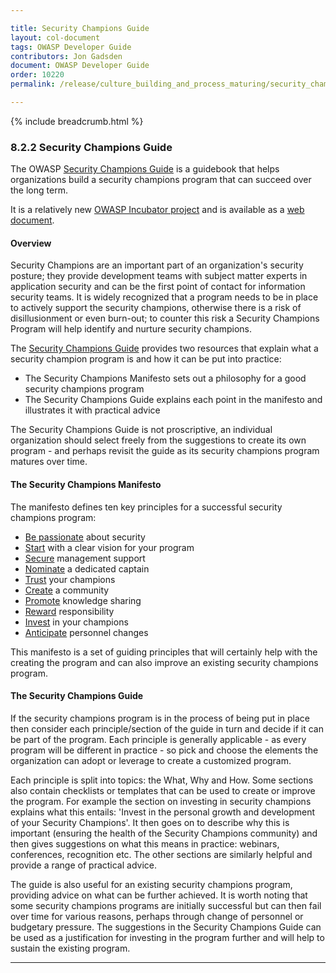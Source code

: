 ```yaml
---

title: Security Champions Guide
layout: col-document
tags: OWASP Developer Guide
contributors: Jon Gadsden
document: OWASP Developer Guide
order: 10220
permalink: /release/culture_building_and_process_maturing/security_champions/security_champions_guide/

---
```


{% include breadcrumb.html %}

### 8.2.2 Security Champions Guide

The OWASP [Security Champions Guide][scguide] is a guidebook that helps organizations build
a security champions program that can succeed over the long term.

It is a relatively new [OWASP Incubator project][scguiderepo] and is available as a [web document][scguidedoc].

#### Overview

Security Champions are an important part of an organization's security posture; they provide development teams
with subject matter experts in application security and can be the first point of contact for information security teams.
It is widely recognized that a program needs to be in place to actively support the security champions,
otherwise there is a risk of disillusionment or even burn-out;
to counter this risk a Security Champions Program will help identify and nurture security champions.

The [Security Champions Guide][scguide] provides two resources that explain what a security champion program is
and how it can be put into practice:

* The Security Champions Manifesto sets out a philosophy for a good security champions program
* The Security Champions Guide explains each point in the manifesto and illustrates it with practical advice

The Security Champions Guide is not proscriptive, an individual organization should select freely from the suggestions
to create its own program - and perhaps revisit the guide as its security champions program matures over time.

#### The Security Champions Manifesto

The manifesto defines ten key principles for a successful security champions program:

* [Be passionate][scguide1] about security
* [Start][scguide2] with a clear vision for your program
* [Secure][scguide3] management support
* [Nominate][scguide4] a dedicated captain
* [Trust][scguide5] your champions
* [Create][scguide6] a community
* [Promote][scguide7] knowledge sharing
* [Reward][scguide8] responsibility
* [Invest][scguide9] in your champions
* [Anticipate][scguide10] personnel changes

This manifesto is a set of guiding principles that will certainly help with the creating the program
and can also improve an existing security champions program.

#### The Security Champions Guide

If the security champions program is in the process of being put in place
then consider each principle/section of the guide in turn and decide if it can be part of the program.
Each principle is generally applicable - as every program will be different in practice - so pick and choose
the elements the organization can adopt or leverage to create a customized program.

Each principle is split into topics: the What, Why and How.
Some sections also contain checklists or templates that can be used to create or improve the program.
For example the section on investing in security champions explains what this entails:
'Invest in the personal growth and development of your Security Champions'.
It then goes on to describe why this is important (ensuring the health of the Security Champions community)
and then gives suggestions on what this means in practice: webinars, conferences, recognition etc.
The other sections are similarly helpful and provide a range of practical advice.

The guide is also useful for an existing security champions program, providing advice on what can be further achieved.
It is worth noting that some security champions programs are initially successful but can then fail over time
for various reasons, perhaps through change of personnel or budgetary pressure.
The suggestions in the Security Champions Guide can be used as a justification for investing in the program further
and will help to sustain the existing program.

----

[scguide]: https://owasp.org/www-project-security-champions-guidebook/
[scguide1]: https://owasp.org/www-project-security-champions-guidebook/#1-be-passionate-about-security
[scguide2]: https://owasp.org/www-project-security-champions-guidebook/#2-start-with-a-clear-vision-for-your-program
[scguide3]: https://owasp.org/www-project-security-champions-guidebook/#3-secure-management-support
[scguide4]: https://owasp.org/www-project-security-champions-guidebook/#4-nominate-a-dedicated-captain
[scguide5]: https://owasp.org/www-project-security-champions-guidebook/#5-trust-your-champions
[scguide6]: https://owasp.org/www-project-security-champions-guidebook/#6-create-a-community
[scguide7]: https://owasp.org/www-project-security-champions-guidebook/#7-promote-knowledge-sharing
[scguide8]: https://owasp.org/www-project-security-champions-guidebook/#8-reward-responsibility
[scguide9]: https://owasp.org/www-project-security-champions-guidebook/#9-invest-in-your-champions
[scguide10]: https://owasp.org/www-project-security-champions-guidebook/#10-anticipate-personnel-changes
[scguidedoc]: https://owasp.org/www-project-security-champions-guidebook/#1-be-passionate-about-security
[scguiderepo]: https://github.com/OWASP/www-project-security-champions-guidebook
